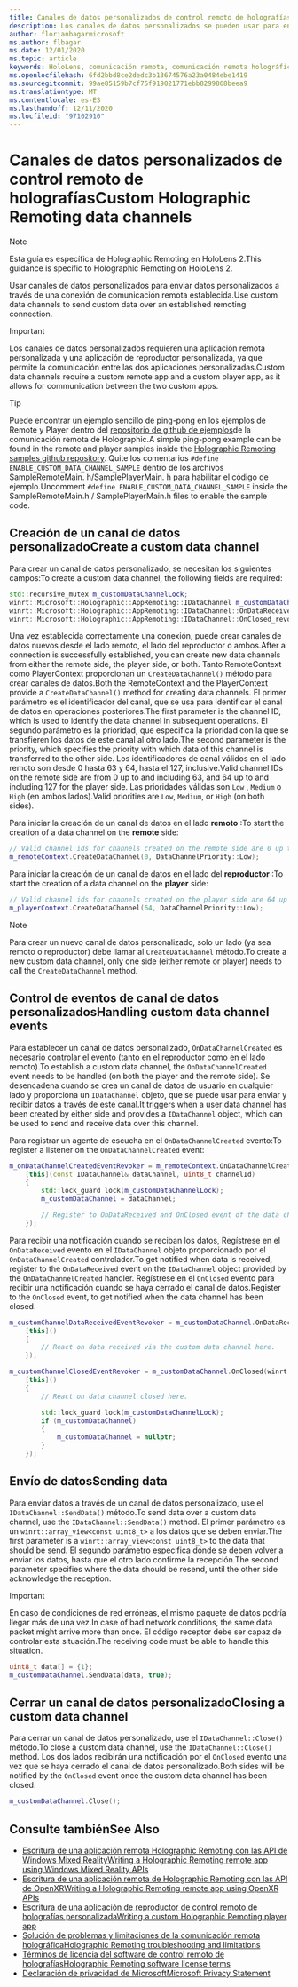 ```yaml
---
title: Canales de datos personalizados de control remoto de holografías
description: Los canales de datos personalizados se pueden usar para enviar datos de usuario a través de la conexión de Holographic Remoting ya establecida.
author: florianbagarmicrosoft
ms.author: flbagar
ms.date: 12/01/2020
ms.topic: article
keywords: HoloLens, comunicación remota, comunicación remota holográfica, auriculares de realidad mixta, auriculares de realidad mixta de Windows, auriculares de realidad virtual, canales de datos
ms.openlocfilehash: 6fd2bbd8ce2dedc3b13674576a23a0484ebe1419
ms.sourcegitcommit: 99ae85159b7cf75f919021771ebb8299868beea9
ms.translationtype: MT
ms.contentlocale: es-ES
ms.lasthandoff: 12/11/2020
ms.locfileid: "97102910"
---
```

# <a name="custom-holographic-remoting-data-channels"></a><span data-ttu-id="40896-104">Canales de datos personalizados de control remoto de holografías</span><span class="sxs-lookup"><span data-stu-id="40896-104">Custom Holographic Remoting data channels</span></span>

>[!NOTE]
><span data-ttu-id="40896-105">Esta guía es específica de Holographic Remoting en HoloLens 2.</span><span class="sxs-lookup"><span data-stu-id="40896-105">This guidance is specific to Holographic Remoting on HoloLens 2.</span></span>

<span data-ttu-id="40896-106">Usar canales de datos personalizados para enviar datos personalizados a través de una conexión de comunicación remota establecida.</span><span class="sxs-lookup"><span data-stu-id="40896-106">Use custom data channels to send custom data over an established remoting connection.</span></span>

>[!IMPORTANT]
><span data-ttu-id="40896-107">Los canales de datos personalizados requieren una aplicación remota personalizada y una aplicación de reproductor personalizada, ya que permite la comunicación entre las dos aplicaciones personalizadas.</span><span class="sxs-lookup"><span data-stu-id="40896-107">Custom data channels require a custom remote app and a custom player app, as it allows for communication between the two custom apps.</span></span>

>[!TIP]
><span data-ttu-id="40896-108">Puede encontrar un ejemplo sencillo de ping-pong en los ejemplos de Remote y Player dentro del [repositorio de github de ejemplos](https://github.com/microsoft/MixedReality-HolographicRemoting-Samples)de la comunicación remota de Holographic.</span><span class="sxs-lookup"><span data-stu-id="40896-108">A simple ping-pong example can be found in the remote and player samples inside the [Holographic Remoting samples github repository](https://github.com/microsoft/MixedReality-HolographicRemoting-Samples).</span></span> <span data-ttu-id="40896-109">Quite los comentarios ```#define ENABLE_CUSTOM_DATA_CHANNEL_SAMPLE``` dentro de los archivos SampleRemoteMain. h/SamplePlayerMain. h para habilitar el código de ejemplo.</span><span class="sxs-lookup"><span data-stu-id="40896-109">Uncomment ```#define ENABLE_CUSTOM_DATA_CHANNEL_SAMPLE``` inside the SampleRemoteMain.h / SamplePlayerMain.h files to enable the sample code.</span></span>


## <a name="create-a-custom-data-channel"></a><span data-ttu-id="40896-110">Creación de un canal de datos personalizado</span><span class="sxs-lookup"><span data-stu-id="40896-110">Create a custom data channel</span></span>


<span data-ttu-id="40896-111">Para crear un canal de datos personalizado, se necesitan los siguientes campos:</span><span class="sxs-lookup"><span data-stu-id="40896-111">To create a custom data channel, the following fields are required:</span></span>
```cpp
std::recursive_mutex m_customDataChannelLock;
winrt::Microsoft::Holographic::AppRemoting::IDataChannel m_customDataChannel = nullptr;
winrt::Microsoft::Holographic::AppRemoting::IDataChannel::OnDataReceived_revoker m_customChannelDataReceivedEventRevoker;
winrt::Microsoft::Holographic::AppRemoting::IDataChannel::OnClosed_revoker m_customChannelClosedEventRevoker;
```

<span data-ttu-id="40896-112">Una vez establecida correctamente una conexión, puede crear canales de datos nuevos desde el lado remoto, el lado del reproductor o ambos.</span><span class="sxs-lookup"><span data-stu-id="40896-112">After a connection is successfully established, you can create new data channels from either the remote side, the player side, or both.</span></span> <span data-ttu-id="40896-113">Tanto RemoteContext como PlayerContext proporcionan un ```CreateDataChannel()``` método para crear canales de datos.</span><span class="sxs-lookup"><span data-stu-id="40896-113">Both the RemoteContext and the PlayerContext provide a ```CreateDataChannel()``` method for creating data channels.</span></span> <span data-ttu-id="40896-114">El primer parámetro es el identificador del canal, que se usa para identificar el canal de datos en operaciones posteriores.</span><span class="sxs-lookup"><span data-stu-id="40896-114">The first parameter is the channel ID, which is used to identify the data channel in subsequent operations.</span></span> <span data-ttu-id="40896-115">El segundo parámetro es la prioridad, que especifica la prioridad con la que se transfieren los datos de este canal al otro lado.</span><span class="sxs-lookup"><span data-stu-id="40896-115">The second parameter is the priority, which specifies the priority with which data of this channel is transferred to the other side.</span></span> <span data-ttu-id="40896-116">Los identificadores de canal válidos en el lado remoto son desde 0 hasta 63 y 64, hasta el 127, inclusive.</span><span class="sxs-lookup"><span data-stu-id="40896-116">Valid channel IDs on the remote side are from 0 up to and including 63, and 64 up to and including 127 for the player side.</span></span> <span data-ttu-id="40896-117">Las prioridades válidas son ```Low``` , ```Medium``` o ```High``` (en ambos lados).</span><span class="sxs-lookup"><span data-stu-id="40896-117">Valid priorities are ```Low```, ```Medium```, or ```High``` (on both sides).</span></span>

<span data-ttu-id="40896-118">Para iniciar la creación de un canal de datos en el lado **remoto** :</span><span class="sxs-lookup"><span data-stu-id="40896-118">To start the creation of a data channel on the **remote** side:</span></span>
```cpp
// Valid channel ids for channels created on the remote side are 0 up to and including 63
m_remoteContext.CreateDataChannel(0, DataChannelPriority::Low);
```

<span data-ttu-id="40896-119">Para iniciar la creación de un canal de datos en el lado del **reproductor** :</span><span class="sxs-lookup"><span data-stu-id="40896-119">To start the creation of a data channel on the **player** side:</span></span>
```cpp
// Valid channel ids for channels created on the player side are 64 up to and including 127
m_playerContext.CreateDataChannel(64, DataChannelPriority::Low);
```

>[!NOTE]
><span data-ttu-id="40896-120">Para crear un nuevo canal de datos personalizado, solo un lado (ya sea remoto o reproductor) debe llamar al ```CreateDataChannel``` método.</span><span class="sxs-lookup"><span data-stu-id="40896-120">To create a new custom data channel, only one side (either remote or player) needs to call the ```CreateDataChannel``` method.</span></span>

## <a name="handling-custom-data-channel-events"></a><span data-ttu-id="40896-121">Control de eventos de canal de datos personalizados</span><span class="sxs-lookup"><span data-stu-id="40896-121">Handling custom data channel events</span></span>

<span data-ttu-id="40896-122">Para establecer un canal de datos personalizado, ```OnDataChannelCreated``` es necesario controlar el evento (tanto en el reproductor como en el lado remoto).</span><span class="sxs-lookup"><span data-stu-id="40896-122">To establish a custom data channel, the ```OnDataChannelCreated``` event needs to be handled (on both the player and the remote side).</span></span> <span data-ttu-id="40896-123">Se desencadena cuando se crea un canal de datos de usuario en cualquier lado y proporciona un ```IDataChannel``` objeto, que se puede usar para enviar y recibir datos a través de este canal.</span><span class="sxs-lookup"><span data-stu-id="40896-123">It triggers when a user data channel has been created by either side and provides a ```IDataChannel``` object, which can be used to send and receive data over this channel.</span></span>

<span data-ttu-id="40896-124">Para registrar un agente de escucha en el ```OnDataChannelCreated``` evento:</span><span class="sxs-lookup"><span data-stu-id="40896-124">To register a listener on the ```OnDataChannelCreated``` event:</span></span>
```cpp
m_onDataChannelCreatedEventRevoker = m_remoteContext.OnDataChannelCreated(winrt::auto_revoke,
    [this](const IDataChannel& dataChannel, uint8_t channelId)
    {
        std::lock_guard lock(m_customDataChannelLock);
        m_customDataChannel = dataChannel;

        // Register to OnDataReceived and OnClosed event of the data channel here, see below...
    });
```

<span data-ttu-id="40896-125">Para recibir una notificación cuando se reciban los datos, Regístrese en el ```OnDataReceived``` evento en el ```IDataChannel``` objeto proporcionado por el ```OnDataChannelCreated``` controlador.</span><span class="sxs-lookup"><span data-stu-id="40896-125">To get notified when data is received, register to the ```OnDataReceived``` event on the ```IDataChannel``` object provided by the ```OnDataChannelCreated``` handler.</span></span> <span data-ttu-id="40896-126">Regístrese en el ```OnClosed``` evento para recibir una notificación cuando se haya cerrado el canal de datos.</span><span class="sxs-lookup"><span data-stu-id="40896-126">Register to the ```OnClosed``` event, to get notified when the data channel has been closed.</span></span>

```cpp
m_customChannelDataReceivedEventRevoker = m_customDataChannel.OnDataReceived(winrt::auto_revoke, 
    [this]()
    {
        // React on data received via the custom data channel here.
    });

m_customChannelClosedEventRevoker = m_customDataChannel.OnClosed(winrt::auto_revoke,
    [this]()
    {
        // React on data channel closed here.

        std::lock_guard lock(m_customDataChannelLock);
        if (m_customDataChannel)
        {
            m_customDataChannel = nullptr;
        }
    });
```

## <a name="sending-data"></a><span data-ttu-id="40896-127">Envío de datos</span><span class="sxs-lookup"><span data-stu-id="40896-127">Sending data</span></span>

<span data-ttu-id="40896-128">Para enviar datos a través de un canal de datos personalizado, use el ```IDataChannel::SendData()``` método.</span><span class="sxs-lookup"><span data-stu-id="40896-128">To send data over a custom data channel, use the ```IDataChannel::SendData()``` method.</span></span> <span data-ttu-id="40896-129">El primer parámetro es un ```winrt::array_view<const uint8_t>``` a los datos que se deben enviar.</span><span class="sxs-lookup"><span data-stu-id="40896-129">The first parameter is a ```winrt::array_view<const uint8_t>``` to the data that should be send.</span></span> <span data-ttu-id="40896-130">El segundo parámetro especifica dónde se deben volver a enviar los datos, hasta que el otro lado confirme la recepción.</span><span class="sxs-lookup"><span data-stu-id="40896-130">The second parameter specifies where the data should be resend, until the other side acknowledge the reception.</span></span> 

>[!IMPORTANT]
><span data-ttu-id="40896-131">En caso de condiciones de red erróneas, el mismo paquete de datos podría llegar más de una vez.</span><span class="sxs-lookup"><span data-stu-id="40896-131">In case of bad network conditions, the same data packet might arrive more than once.</span></span> <span data-ttu-id="40896-132">El código receptor debe ser capaz de controlar esta situación.</span><span class="sxs-lookup"><span data-stu-id="40896-132">The receiving code must be able to handle this situation.</span></span>

```cpp
uint8_t data[] = {1};
m_customDataChannel.SendData(data, true);
```

## <a name="closing-a-custom-data-channel"></a><span data-ttu-id="40896-133">Cerrar un canal de datos personalizado</span><span class="sxs-lookup"><span data-stu-id="40896-133">Closing a custom data channel</span></span>

<span data-ttu-id="40896-134">Para cerrar un canal de datos personalizado, use el ```IDataChannel::Close()``` método.</span><span class="sxs-lookup"><span data-stu-id="40896-134">To close a custom data channel, use the ```IDataChannel::Close()``` method.</span></span> <span data-ttu-id="40896-135">Los dos lados recibirán una notificación por el ```OnClosed``` evento una vez que se haya cerrado el canal de datos personalizado.</span><span class="sxs-lookup"><span data-stu-id="40896-135">Both sides will be notified by the ```OnClosed``` event once the custom data channel has been closed.</span></span>

```cpp
m_customDataChannel.Close();
```

## <a name="see-also"></a><span data-ttu-id="40896-136">Consulte también</span><span class="sxs-lookup"><span data-stu-id="40896-136">See Also</span></span>
* [<span data-ttu-id="40896-137">Escritura de una aplicación remota Holographic Remoting con las API de Windows Mixed Reality</span><span class="sxs-lookup"><span data-stu-id="40896-137">Writing a Holographic Remoting remote app using Windows Mixed Reality APIs</span></span>](holographic-remoting-create-remote-wmr.md)
* [<span data-ttu-id="40896-138">Escritura de una aplicación remota de Holographic Remoting con las API de OpenXR</span><span class="sxs-lookup"><span data-stu-id="40896-138">Writing a Holographic Remoting remote app using OpenXR APIs</span></span>](holographic-remoting-create-remote-openxr.md)
* [<span data-ttu-id="40896-139">Escritura de una aplicación de reproductor de control remoto de holografías personalizada</span><span class="sxs-lookup"><span data-stu-id="40896-139">Writing a custom Holographic Remoting player app</span></span>](holographic-remoting-create-player.md)
* [<span data-ttu-id="40896-140">Solución de problemas y limitaciones de la comunicación remota holográfica</span><span class="sxs-lookup"><span data-stu-id="40896-140">Holographic Remoting troubleshooting and limitations</span></span>](holographic-remoting-troubleshooting.md)
* [<span data-ttu-id="40896-141">Términos de licencia del software de control remoto de holografías</span><span class="sxs-lookup"><span data-stu-id="40896-141">Holographic Remoting software license terms</span></span>](https://docs.microsoft.com//legal/mixed-reality/microsoft-holographic-remoting-software-license-terms)
* [<span data-ttu-id="40896-142">Declaración de privacidad de Microsoft</span><span class="sxs-lookup"><span data-stu-id="40896-142">Microsoft Privacy Statement</span></span>](https://go.microsoft.com/fwlink/?LinkId=521839)
